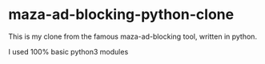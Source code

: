 # maza-ad-blocking-python-clone
This is my clone from the famous maza-ad-blocking tool, written in python.

I used 100% basic python3 modules

